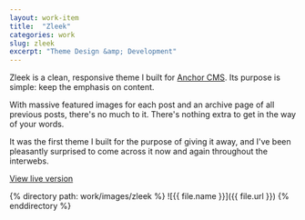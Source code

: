 ```yaml
---
layout: work-item
title:  "Zleek"
categories: work
slug: zleek
excerpt: "Theme Design &amp; Development"
---
```

Zleek is a clean, responsive theme I built for [Anchor CMS](http://anchorcms.com). Its purpose is simple: keep the emphasis on content.

With massive featured images for each post and an archive page of all previous posts, there's no much to it. There's nothing extra to get in the way of your words.

It was the first theme I built for the purpose of giving it away, and I've been pleasantly surprised to come across it now and again throughout the interwebs. 

[View live version](http://joshkennedy.me/zleek)

{% directory path: work/images/zleek %}
  ![{{ file.name }}]({{ file.url }})
{% enddirectory %}